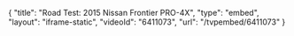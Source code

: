 {
    "title": "Road Test: 2015 Nissan Frontier PRO-4X",
    "type": "embed",
    "layout": "iframe-static",
    "videoId": "6411073",
    "url": "\/tvpembed\/6411073"
}